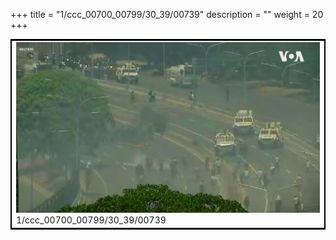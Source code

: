 +++
title = "1/ccc_00700_00799/30_39/00739"
description = ""
weight = 20
+++

<table style="border:2px solid black;max-width:800px;max-height:800px;" 
><tr><td>
<img class="center-fit-jpg"
src="/jpg_/aaa_20190430_NxaOmWaI8sI_00738.jpg">
1/ccc_00700_00799/30_39/00739
</img></td></tr></table>
